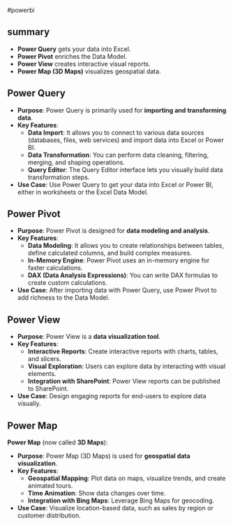 #powerbi

## summary
- **Power Query** gets your data into Excel.
- **Power Pivot** enriches the Data Model.
- **Power View** creates interactive visual reports.
- **Power Map (3D Maps)** visualizes geospatial data.

## Power Query
- **Purpose**: Power Query is primarily used for **importing and transforming data**.
- **Key Features**:
    - **Data Import**: It allows you to connect to various data sources (databases, files, web services) and import data into Excel or Power BI.
    - **Data Transformation**: You can perform data cleaning, filtering, merging, and shaping operations.
    - **Query Editor**: The Query Editor interface lets you visually build data transformation steps.
- **Use Case**: Use Power Query to get your data into Excel or Power BI, either in worksheets or the Excel Data Model.
## Power Pivot
- **Purpose**: Power Pivot is designed for **data modeling and analysis**.
- **Key Features**:
    - **Data Modeling**: It allows you to create relationships between tables, define calculated columns, and build complex measures.
    - **In-Memory Engine**: Power Pivot uses an in-memory engine for faster calculations.
    - **DAX (Data Analysis Expressions)**: You can write DAX formulas to create custom calculations.
- **Use Case**: After importing data with Power Query, use Power Pivot to add richness to the Data Model.
## Power View
- **Purpose**: Power View is a **data visualization tool**.
- **Key Features**:
    - **Interactive Reports**: Create interactive reports with charts, tables, and slicers.
    - **Visual Exploration**: Users can explore data by interacting with visual elements.
    - **Integration with SharePoint**: Power View reports can be published to SharePoint.
- **Use Case**: Design engaging reports for end-users to explore data visually.

## Power Map
**Power Map** (now called **3D Maps**):
- **Purpose**: Power Map (3D Maps) is used for **geospatial data visualization**.
- **Key Features**:
    - **Geospatial Mapping**: Plot data on maps, visualize trends, and create animated tours.
    - **Time Animation**: Show data changes over time.
    - **Integration with Bing Maps**: Leverage Bing Maps for geocoding.
- **Use Case**: Visualize location-based data, such as sales by region or customer distribution.